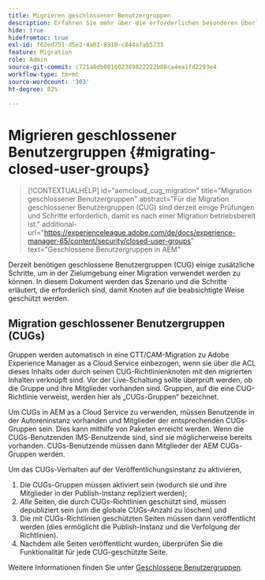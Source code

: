 ```yaml
---
title: Migrieren geschlossener Benutzergruppen
description: Erfahren Sie mehr über die erforderlichen besonderen Überlegungen, um geschlossene Benutzergruppen nach der Migration von Inhalten zu Adobe Experience Manager as a Cloud Service zu aktivieren.
hide: true
hidefromtoc: true
exl-id: f62ed751-d5e2-4a01-8910-c844afab5733
feature: Migration
role: Admin
source-git-commit: c721a8db801602389822222b08ca4ea1fd2293e4
workflow-type: tm+mt
source-wordcount: '303'
ht-degree: 82%

---
```



# Migrieren geschlossener Benutzergruppen {#migrating-closed-user-groups}

>[!CONTEXTUALHELP]
>id="aemcloud_cug_migration"
>title="Migration geschlossener Benutzergruppen"
>abstract="Für die Migration geschlossener Benutzergruppen (CUG) sind derzeit einige Prüfungen und Schritte erforderlich, damit es nach einer Migration betriebsbereit ist."
>additional-url="https://experienceleague.adobe.com/de/docs/experience-manager-65/content/security/closed-user-groups" text="Geschlossene Benutzergruppen in AEM"

Derzeit benötigen geschlossene Benutzergruppen (CUG) einige zusätzliche Schritte, um in der Zielumgebung einer Migration verwendet werden zu können. In diesem Dokument werden das Szenario und die Schritte erläutert, die erforderlich sind, damit Knoten auf die beabsichtigte Weise geschützt werden.

## Migration geschlossener Benutzergruppen (CUGs)

Gruppen werden automatisch in eine CTT/CAM-Migration zu Adobe Experience Manager as a Cloud Service einbezogen, wenn sie über die ACL dieses Inhalts oder durch seinen CUG-Richtlinienknoten mit den migrierten Inhalten verknüpft sind. Vor der Live-Schaltung sollte überprüft werden, ob die Gruppe und ihre Mitglieder vorhanden sind. Gruppen, auf die eine CUG-Richtlinie verweist, werden hier als „CUGs-Gruppen“ bezeichnet.

Um CUGs in AEM as a Cloud Service zu verwenden, müssen Benutzende in der Autoreninstanz vorhanden und Mitglieder der entsprechenden CUGs-Gruppen sein.  Dies kann mithilfe von Paketen erreicht werden. Wenn die CUGs-Benutzenden IMS-Benutzende sind, sind sie möglicherweise bereits vorhanden.  CUGs-Benutzende müssen dann Mitglieder der AEM CUGs-Gruppen werden.

Um das CUGs-Verhalten auf der Veröffentlichungsinstanz zu aktivieren,
1. Die CUGs-Gruppen müssen aktiviert sein (wodurch sie und ihre Mitglieder in der Publish-Instanz repliziert werden);
1. *Alle* Seiten, die durch CUGs-Richtlinien geschützt sind, müssen depubliziert sein (um die globale CUGs-Anzahl zu löschen) und
1. Die mit CUGs-Richtlinien geschützten Seiten müssen dann veröffentlicht werden (dies ermöglicht die Publish-Instanz und die Verfolgung der Richtlinien).
1. Nachdem alle Seiten veröffentlicht wurden, überprüfen Sie die Funktionalität für jede CUG-geschützte Seite.

Weitere Informationen finden Sie unter [Geschlossene Benutzergruppen](https://experienceleague.adobe.com/de/docs/experience-manager-65/content/security/closed-user-groups).
